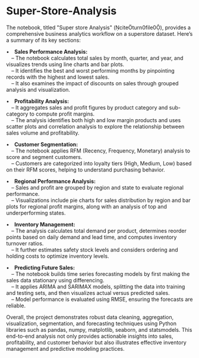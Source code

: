 # Super-Store-Analysis
The notebook, titled "Super store Analysis" (citeturn0file0), provides a comprehensive business analytics workflow on a superstore dataset. Here’s a summary of its key sections:

• **Sales Performance Analysis:**  
 – The notebook calculates total sales by month, quarter, and year, and visualizes trends using line charts and bar plots.  
 – It identifies the best and worst performing months by pinpointing records with the highest and lowest sales.  
 – It also examines the impact of discounts on sales through grouped analysis and visualization.

• **Profitability Analysis:**  
 – It aggregates sales and profit figures by product category and sub-category to compute profit margins.  
 – The analysis identifies both high and low margin products and uses scatter plots and correlation analysis to explore the relationship between sales volume and profitability.

• **Customer Segmentation:**  
 – The notebook applies RFM (Recency, Frequency, Monetary) analysis to score and segment customers.  
 – Customers are categorized into loyalty tiers (High, Medium, Low) based on their RFM scores, helping to understand purchasing behavior.

• **Regional Performance Analysis:**  
 – Sales and profit are grouped by region and state to evaluate regional performance.  
 – Visualizations include pie charts for sales distribution by region and bar plots for regional profit margins, along with an analysis of top and underperforming states.

• **Inventory Management:**  
 – The analysis calculates total demand per product, determines reorder points based on daily demand and lead time, and computes inventory turnover ratios.  
 – It further estimates safety stock levels and considers ordering and holding costs to optimize inventory levels.

• **Predicting Future Sales:**  
 – The notebook builds time series forecasting models by first making the sales data stationary using differencing.  
 – It applies ARIMA and SARIMAX models, splitting the data into training and testing sets, and then visualizes actual versus predicted sales.  
 – Model performance is evaluated using RMSE, ensuring the forecasts are reliable.

Overall, the project demonstrates robust data cleaning, aggregation, visualization, segmentation, and forecasting techniques using Python libraries such as pandas, numpy, matplotlib, seaborn, and statsmodels. This end-to-end analysis not only provides actionable insights into sales, profitability, and customer behavior but also illustrates effective inventory management and predictive modeling practices.
